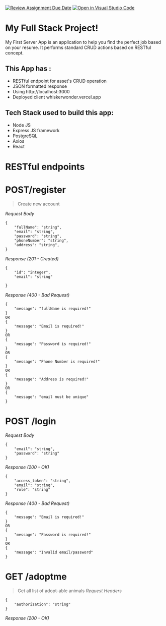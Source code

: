 [![Review Assignment Due Date](https://classroom.github.com/assets/deadline-readme-button-24ddc0f5d75046c5622901739e7c5dd533143b0c8e959d652212380cedb1ea36.svg)](https://classroom.github.com/a/0302N4UV)
[![Open in Visual Studio Code](https://classroom.github.com/assets/open-in-vscode-718a45dd9cf7e7f842a935f5ebbe5719a5e09af4491e668f4dbf3b35d5cca122.svg)](https://classroom.github.com/online_ide?assignment_repo_id=12856539&assignment_repo_type=AssignmentRepo)

# My Full Stack Project!

My First Server App is an application to help you find the perfect job based on your resume. It performs standard CRUD actions based on RESTful concept.

## This App has :

- RESTful endpoint for asset's CRUD operation
- JSON formatted response
- Using http://localhost:3000
- Deployed client whiskerwonder.vercel.app

## Tech Stack used to build this app:

- Node JS
- Express JS framework
- PostgreSQL
- Axios
- React

# RESTful endpoints

# POST/register

> Create new account

_Request Body_

```
{
    "fullName": "string",
    "email": "string",
    "password": "string",
    "phoneNumber": "string",
    "address": "string",
}
```

_Response (201 - Created)_

```
{
    "id": "integer",
    "email": "string"

}
```

_Response (400 - Bad Request)_

```
{
    "message": "fullName is required!"
}
OR
{
    "message": "Email is required!"
}
OR
{
    "message": "Password is required!"
}
OR
{
    "message": "Phone Number is required!"
}
OR
{
    "message": "Address is required!"
}
OR
{
    "message": "email must be unique"
}
```

# POST /login

_Request Body_

```
{
    "email": "string",
    "password": "string"
}
```

_Response (200 - OK)_

```
{
    "access_token": "string",
    "email": "string",
    "role": "string"
}
```

_Response (400 - Bad Request)_

```
{
    "message": "Email is required!"
}
OR
{
    "message": "Password is required!"
}
OR
{
    "message": "Invalid email/password"
}
```

# GET /adoptme

> Get all list of adopt-able animals
> _Request Headers_

```
{
    "authorization": "string"
}
```

_Response (200 - OK)_
